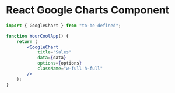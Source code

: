 # React Google Charts Component

```jsx
import { GoogleChart } from "to-be-defined";

function YourCoolApp() {
    return (
        <GoogleChart
            title="Sales"
            data={data}
            options={options}
            className="w-full h-full"
        />
    );
}
```
